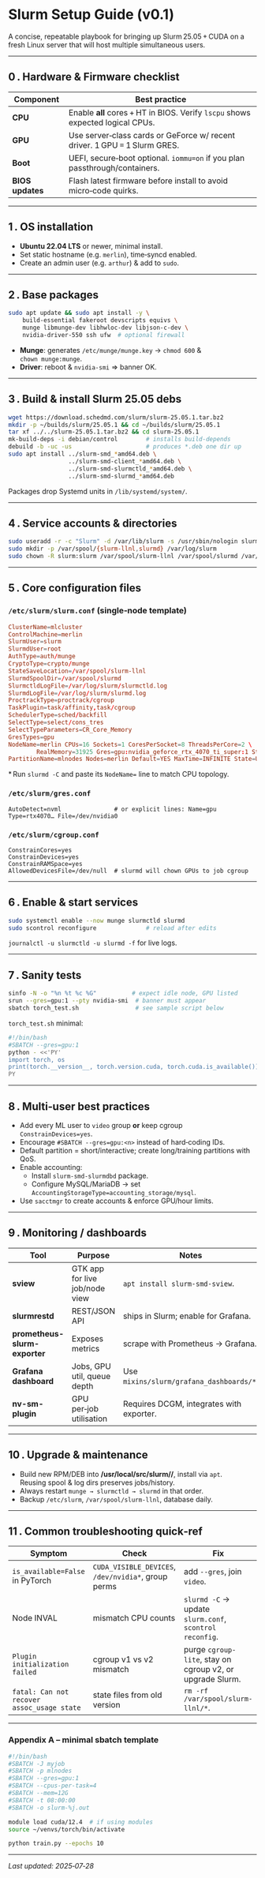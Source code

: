 # Slurm Setup Guide (v0.1)
A concise, repeatable playbook for bringing up Slurm 25.05 + CUDA on a fresh Linux server that will host multiple simultaneous users.

---
## 0 .  Hardware & Firmware checklist
| Component | Best practice |
|-----------|---------------|
| **CPU**   | Enable **all** cores + HT in BIOS. Verify `lscpu` shows expected logical CPUs. |
| **GPU**   | Use server‑class cards or GeForce w/ recent driver. 1 GPU = 1 Slurm GRES. |
| **Boot**  | UEFI, secure‑boot optional. `iommu=on` if you plan passthrough/containers. |
| **BIOS updates** | Flash latest firmware before install to avoid micro‑code quirks. |

---
## 1 .  OS installation
* **Ubuntu 22.04 LTS** or newer, minimal install.
* Set static hostname (e.g. `merlin`), time‑syncd enabled.
* Create an admin user (e.g. `arthur`) & add to `sudo`.

---
## 2 .  Base packages
```bash
sudo apt update && sudo apt install -y \
    build-essential fakeroot devscripts equivs \
    munge libmunge-dev libhwloc-dev libjson-c-dev \
    nvidia-driver-550 ssh ufw  # optional firewall
```
* **Munge**: generates `/etc/munge/munge.key` → `chmod 600` & `chown munge:munge`.
* **Driver**: reboot & `nvidia-smi` ⇒ banner OK.

---
## 3 .  Build & install Slurm 25.05 debs
```bash
wget https://download.schedmd.com/slurm/slurm-25.05.1.tar.bz2
mkdir -p ~/builds/slurm/25.05.1 && cd ~/builds/slurm/25.05.1
tar xf ../../slurm-25.05.1.tar.bz2 && cd slurm-25.05.1
mk-build-deps -i debian/control        # installs build‑depends
debuild -b -uc -us                     # produces *.deb one dir up
sudo apt install ../slurm-smd_*amd64.deb \
                 ../slurm-smd-client_*amd64.deb \
                 ../slurm-smd-slurmctld_*amd64.deb \
                 ../slurm-smd-slurmd_*amd64.deb
```
Packages drop Systemd units in `/lib/systemd/system/`.

---
## 4 .  Service accounts & directories
```bash
sudo useradd -r -c "Slurm" -d /var/lib/slurm -s /usr/sbin/nologin slurm
sudo mkdir -p /var/spool/{slurm-llnl,slurmd} /var/log/slurm
sudo chown -R slurm:slurm /var/spool/slurm-llnl /var/spool/slurmd /var/log/slurm
```

---
## 5 .  Core configuration files
### `/etc/slurm/slurm.conf` (single‑node template)
```conf
ClusterName=mlcluster
ControlMachine=merlin
SlurmUser=slurm
SlurmdUser=root
AuthType=auth/munge
CryptoType=crypto/munge
StateSaveLocation=/var/spool/slurm-llnl
SlurmdSpoolDir=/var/spool/slurmd
SlurmctldLogFile=/var/log/slurm/slurmctld.log
SlurmdLogFile=/var/log/slurm/slurmd.log
ProctrackType=proctrack/cgroup
TaskPlugin=task/affinity,task/cgroup
SchedulerType=sched/backfill
SelectType=select/cons_tres
SelectTypeParameters=CR_Core_Memory
GresTypes=gpu
NodeName=merlin CPUs=16 Sockets=1 CoresPerSocket=8 ThreadsPerCore=2 \
        RealMemory=31925 Gres=gpu:nvidia_geforce_rtx_4070_ti_super:1 State=UNKNOWN
PartitionName=mlnodes Nodes=merlin Default=YES MaxTime=INFINITE State=UP
```
* Run `slurmd -C` and paste its `NodeName=` line to match CPU topology.

### `/etc/slurm/gres.conf`
```
AutoDetect=nvml               # or explicit lines: Name=gpu Type=rtx4070… File=/dev/nvidia0
```

### `/etc/slurm/cgroup.conf`
```
ConstrainCores=yes
ConstrainDevices=yes
ConstrainRAMSpace=yes
AllowedDevicesFile=/dev/null  # slurmd will chown GPUs to job cgroup
```

---
## 6 .  Enable & start services
```bash
sudo systemctl enable --now munge slurmctld slurmd
sudo scontrol reconfigure              # reload after edits
```
`journalctl -u slurmctld -u slurmd -f` for live logs.

---
## 7 .  Sanity tests
```bash
sinfo -N -o "%n %t %c %G"          # expect idle node, GPU listed
srun --gres=gpu:1 --pty nvidia-smi  # banner must appear
sbatch torch_test.sh                # see sample script below
```
`torch_test.sh` minimal:
```bash
#!/bin/bash
#SBATCH --gres=gpu:1
python - <<'PY'
import torch, os
print(torch.__version__, torch.version.cuda, torch.cuda.is_available())
PY
```

---
## 8 .  Multi‑user best practices
* Add every ML user to `video` group **or** keep cgroup `ConstrainDevices=yes`.
* Encourage `#SBATCH --gres=gpu:<n>` instead of hard‑coding IDs.
* Default partition = short/interactive; create long/training partitions with QoS.
* Enable accounting:
  * Install `slurm-smd-slurmdbd` package.
  * Configure MySQL/MariaDB → set `AccountingStorageType=accounting_storage/mysql`.
* Use `sacctmgr` to create accounts & enforce GPU/hour limits.

---
## 9 .  Monitoring / dashboards
| Tool | Purpose | Notes |
|------|---------|-------|
| **sview** | GTK app for live job/node view | `apt install slurm-smd-sview`. |
| **slurmrestd** | REST/JSON API | ships in Slurm; enable for Grafana. |
| **prometheus-slurm-exporter** | Exposes metrics | scrape with Prometheus → Grafana. |
| **Grafana dashboard** | Jobs, GPU util, queue depth | Use `mixins/slurm/grafana_dashboards/*`. |
| **nv-sm-plugin** | GPU per‑job utilisation | Requires DCGM, integrates with exporter. |

---
## 10 .  Upgrade & maintenance
* Build new RPM/DEB into **/usr/local/src/slurm/<ver>/**, install via `apt`.  
  Reusing spool & log dirs preserves jobs/history.
* Always restart `munge → slurmctld → slurmd` in that order.
* Backup `/etc/slurm`, `/var/spool/slurm-llnl`, database daily.

---
## 11 .  Common troubleshooting quick‑ref
| Symptom | Check | Fix |
|---------|-------|-----|
| `is_available=False` in PyTorch | `CUDA_VISIBLE_DEVICES`, `/dev/nvidia*`, group perms | add `--gres`, join `video`. |
| Node INVAL | mismatch CPU counts | `slurmd -C` → update `slurm.conf`, `scontrol reconfig`. |
| `Plugin initialization failed` | cgroup v1 vs v2 mismatch | purge `cgroup-lite`, stay on cgroup v2, or upgrade Slurm. |
| `fatal: Can not recover assoc_usage state` | state files from old version | `rm -rf /var/spool/slurm-llnl/*`. |

---
### Appendix A – minimal sbatch template
```bash
#!/bin/bash
#SBATCH -J myjob
#SBATCH -p mlnodes
#SBATCH --gres=gpu:1
#SBATCH --cpus-per-task=4
#SBATCH --mem=12G
#SBATCH -t 08:00:00
#SBATCH -o slurm-%j.out

module load cuda/12.4  # if using modules
source ~/venvs/torch/bin/activate

python train.py --epochs 10
```

---
*Last updated: 2025‑07‑28*


